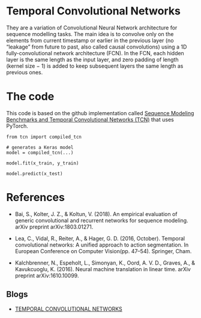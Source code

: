 # Temporal Convolutional Networks

They are a variation of Convolutional Neural Network architecture for sequence modelling tasks.
The main idea is to convolve only on the elements from current timestamp or earlier in the previous layer (no “leakage” from future to past, also called causal convolutions) using a 1D fully-convolutional network architecture (FCN).
In the FCN, each hidden layer is the same length as the input layer, and zero padding of length (kernel size − 1) is added to keep subsequent layers the same length as previous ones.


# The code

This code is based on the github implementation called [Sequence Modeling Benchmarks and Temporal Convolutional Networks (TCN)](https://github.com/locuslab/TCN/) that uses PyTorch.




```
from tcn import compiled_tcn

# generates a Keras model
model = compiled_tcn(...)

model.fit(x_train, y_train)

model.predict(x_test)
```


# References


* Bai, S., Kolter, J. Z., & Koltun, V. (2018). An empirical evaluation of generic convolutional and recurrent networks for sequence modeling. arXiv preprint arXiv:1803.01271.

* Lea, C., Vidal, R., Reiter, A., & Hager, G. D. (2016, October). Temporal convolutional networks: A unified approach to action segmentation. In European Conference on Computer Vision(pp. 47–54). Springer, Cham.

* Kalchbrenner, N., Espeholt, L., Simonyan, K., Oord, A. V. D., Graves, A., & Kavukcuoglu, K. (2016). Neural machine translation in linear time. arXiv preprint arXiv:1610.10099.

## Blogs

* [TEMPORAL CONVOLUTIONAL NETWORKS](https://medium.com/@raushan2807/temporal-convolutional-networks-bfea16e6d7d2)